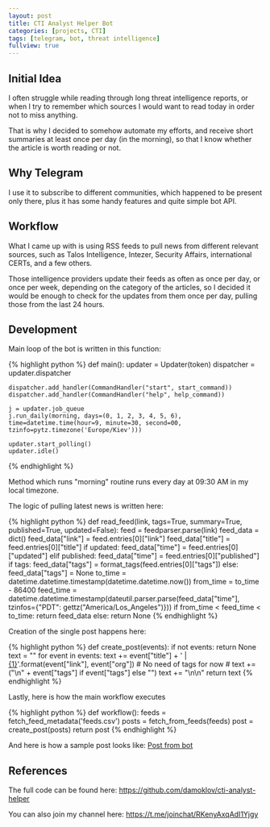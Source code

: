 ```yaml
---
layout: post
title: CTI Analyst Helper Bot
categories: [projects, CTI]
tags: [telegram, bot, threat intelligence]
fullview: true
---
```


## Initial Idea

I often struggle while reading through long threat intelligence reports, or when I try to remember which sources I would want to read today in order not to miss anything.

That is why I decided to somehow automate my efforts, and receive short summaries at least once per day (in the morning), so that I know whether the article is worth reading or not.

## Why Telegram

I use it to subscribe to different communities, which happened to be present only there, plus it has some handy features and quite simple bot API.

## Workflow

What I came up with is using RSS feeds to pull news from different relevant sources, such as Talos Intelligence, Intezer, Security Affairs, international CERTs, and a few others.

Those intelligence providers update their feeds as often as once per day, or once per week, depending on the category of the articles, so I decided it would be enough to check for the updates from them once per day, pulling those from the last 24 hours.

## Development

Main loop of the bot is written in this function:

{% highlight python %}
def main():
    updater = Updater(token)
    dispatcher = updater.dispatcher

    dispatcher.add_handler(CommandHandler("start", start_command))
    dispatcher.add_handler(CommandHandler("help", help_command))

    j = updater.job_queue
    j.run_daily(morning, days=(0, 1, 2, 3, 4, 5, 6), time=datetime.time(hour=9, minute=30, second=00, tzinfo=pytz.timezone('Europe/Kiev')))

    updater.start_polling()
    updater.idle()
{% endhighlight %}

Method which runs "morning" routine runs every day at 09:30 AM in my local timezone.

The logic of pulling latest news is written here:

{% highlight python %}
def read_feed(link, tags=True, summary=True, published=True, updated=False):
    feed = feedparser.parse(link)
    feed_data = dict()
    feed_data["link"] = feed.entries[0]["link"]
    feed_data["title"] = feed.entries[0]["title"]
    if updated:
        feed_data["time"] = feed.entries[0]["updated"]
    elif published:
        feed_data["time"] = feed.entries[0]["published"]
    if tags:
        feed_data["tags"] = format_tags(feed.entries[0]["tags"])
    else:
        feed_data["tags"] = None
    to_time = datetime.datetime.timestamp(datetime.datetime.now())
    from_time = to_time - 86400
    feed_time = datetime.datetime.timestamp(dateutil.parser.parse(feed_data["time"], tzinfos={"PDT": gettz("America/Los_Angeles")}))
    if from_time < feed_time < to_time:
        return feed_data
    else:
        return None
{% endhighlight %}

Creation of the single post happens here:

{% highlight python %}
def create_post(events):
    if not events:
        return None
    text = ""
    for event in events:
        text += event["title"] + ' | <a href="{0}">{1}</a>'.format(event["link"], event["org"])
        # No need of tags for now
        # text += ("\n" + event["tags"] if event["tags"] else "")
        text += "\n\n"
    return text
{% endhighlight %}

Lastly, here is how the main workflow executes

{% highlight python %}
def workflow():
    feeds = fetch_feed_metadata('feeds.csv')
    posts = fetch_from_feeds(feeds)
    post = create_post(posts)
    return post
{% endhighlight %}

And here is how a sample post looks like:
[Post from bot](https://raw.githubusercontent.com/damoklov/damoklov.github.io/master/_img/cti-bot-screen-1.png)

## References

The full code can be found here: https://github.com/damoklov/cti-analyst-helper

You can also join my channel here: https://t.me/joinchat/RKenyAxqAdI1Yjgy
